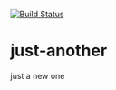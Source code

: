 [![Build Status](https://dev.azure.com/muninder/Test/_apis/build/status/munindersingh.just-another?branchName=master)](https://dev.azure.com/muninder/Test/_build/latest?definitionId=1&branchName=master)
# just-another
just a new one
